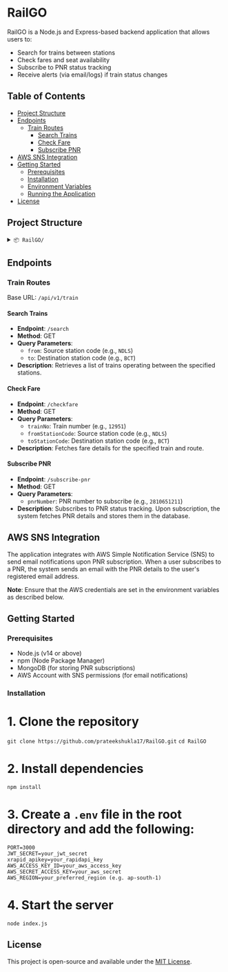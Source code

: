 # RailGO

RailGO is a Node.js and Express-based backend application that allows users to:

- Search for trains between stations
- Check fares and seat availability
- Subscribe to PNR status tracking
- Receive alerts (via email/logs) if train status changes

## Table of Contents

- [Project Structure](#project-structure)
- [Endpoints](#endpoints)
  - [Train Routes](#train-routes)
    - [Search Trains](#search-trains)
    - [Check Fare](#check-fare)
    - [Subscribe PNR](#subscribe-pnr)
- [AWS SNS Integration](#aws-sns-integration)
- [Getting Started](#getting-started)
  - [Prerequisites](#prerequisites)
  - [Installation](#installation)
  - [Environment Variables](#environment-variables)
  - [Running the Application](#running-the-application)
- [License](#license)

## Project Structure

<details> <summary><code>📦 RailGO/</code></summary>
<pre> ```text RailGO/ ├── controllers/ │ ├── get_trains.js # Handles fetching trains between stations │ ├── getFare.js # Handles fare check logic │ ├── pnr_sub.js # Manages PNR subscription and retrieval │ └── pnr_alerts.js # Manages AWS SNS integration for PNR alerts ├── dbschema/ │ ├── pnr_model.js # Mongoose model for PNR subscriptions │ └── user_model.js # Mongoose model for USER data ├── middlewares/ │ └── auth.js # Authentication middleware for user verification ├── routes/ │ └── trainRoutes.js # Express routes for all /train-related endpoints ├── .gitignore # Specifies files and folders to be ignored by Git ├── architecture.excalidraw # App architecture (for diagrams/design flow) ├── index.js # Application entry point ├── package-lock.json # Auto-generated lockfile for npm └── package.json # Project metadata and dependencies ``` </pre>
</details>

## Endpoints

### Train Routes

Base URL: `/api/v1/train`

#### Search Trains

- **Endpoint**: `/search`
- **Method**: GET
- **Query Parameters**:
  - `from`: Source station code (e.g., `NDLS`)
  - `to`: Destination station code (e.g., `BCT`)
- **Description**: Retrieves a list of trains operating between the specified stations.

#### Check Fare

- **Endpoint**: `/checkfare`
- **Method**: GET
- **Query Parameters**:
  - `trainNo`: Train number (e.g., `12951`)
  - `fromStationCode`: Source station code (e.g., `NDLS`)
  - `toStationCode`: Destination station code (e.g., `BCT`)
- **Description**: Fetches fare details for the specified train and route.

#### Subscribe PNR

- **Endpoint**: `/subscribe-pnr`
- **Method**: GET
- **Query Parameters**:
  - `pnrNumber`: PNR number to subscribe (e.g., `2810651211`)
- **Description**: Subscribes to PNR status tracking. Upon subscription, the system fetches PNR details and stores them in the database.

## AWS SNS Integration

The application integrates with AWS Simple Notification Service (SNS) to send email notifications upon PNR subscription. When a user subscribes to a PNR, the system sends an email with the PNR details to the user's registered email address.

**Note**: Ensure that the AWS credentials are set in the environment variables as described below.

## Getting Started

### Prerequisites

- Node.js (v14 or above)
- npm (Node Package Manager)
- MongoDB (for storing PNR subscriptions)
- AWS Account with SNS permissions (for email notifications)

### Installation

# 1. Clone the repository

`git clone https://github.com/prateekshukla17/RailGO.git`
`cd RailGO`

# 2. Install dependencies

`npm install`

# 3. Create a `.env` file in the root directory and add the following:

```
PORT=3000
JWT_SECRET=your_jwt_secret
xrapid_apikey=your_rapidapi_key
AWS_ACCESS_KEY_ID=your_aws_access_key
AWS_SECRET_ACCESS_KEY=your_aws_secret
AWS_REGION=your_preferred_region (e.g. ap-south-1)
```

# 4. Start the server

`node index.js`

## License

This project is open-source and available under the [MIT License](LICENSE).
